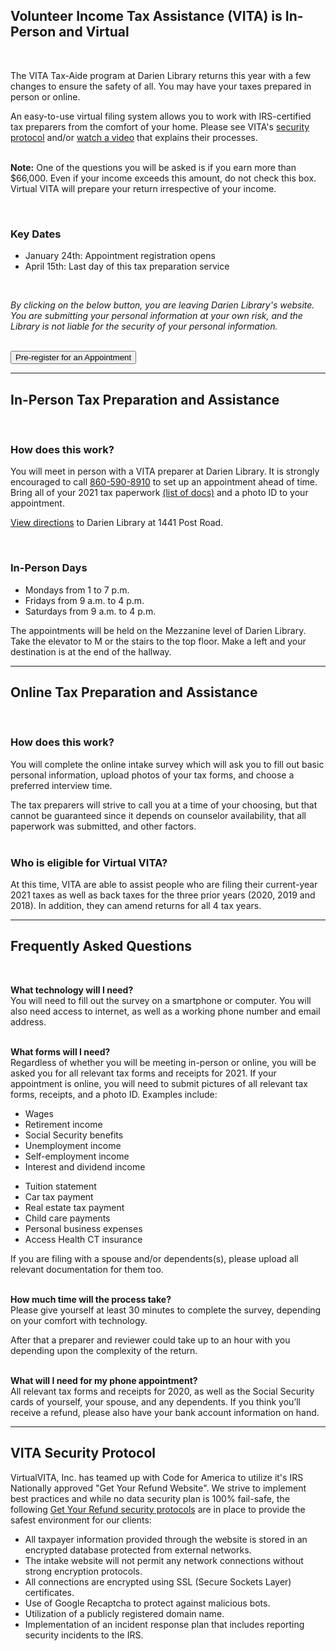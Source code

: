 <div class="row">
<div class="col-md-10 col-md-offset-1">

## Volunteer Income Tax Assistance (VITA) is In-Person and Virtual
<br />
<div class="row">
<div class="col-md-6">

The VITA Tax-Aide program at Darien Library returns this year with a few changes to ensure the safety of all. You may have your taxes prepared in person or online. 

An easy-to-use virtual filing system allows you to work with IRS-certified tax preparers from the comfort of your home. Please see VITA's <a href="#Security">security protocol</a> and/or [watch a video](http://dar.to/35nkjju "watch a video") that explains their processes.
<br />
<br />

**Note:** One of the questions you will be asked is if you earn more than $66,000. Even if your income exceeds this amount, do not check this box. Virtual VITA will prepare your return irrespective of your income.

<br />

</div>
<div class="col-md-6">

### Key Dates
* January 24th: Appointment registration opens
* April 15th: Last day of this tax preparation service
<br />

_By clicking on the below button, you are leaving Darien Library's website. You are submitting your personal information at your own risk, and the Library is not liable for the security of your personal information._
<br />
<br />

<a href="https://dar.to/3Gha4xI"><button class="btn-u btn-u-lg btn-u-dark-blue btn-block" type="button">Pre-register for an Appointment</button></a>

</div>
</div>

<hr />

## In-Person Tax Preparation and Assistance
<br />

<div class="row">
<div class="col-md-6">

<h3>How does this work?</h3>
<p>You will meet in person with a VITA preparer at Darien Library. It is strongly encouraged to call <a href="tel:8605908910">860-590-8910</a> to set up an appointment ahead of time. Bring all of your 2021 tax paperwork <a href="#docs">(list of docs)</a> and a photo ID to your appointment.</p>

<p><a href="http://dar.to/2vLm4Ty">View directions</a> to Darien Library at 1441 Post Road.</p>
<br />

</div>
<div class="col-md-6">

### In-Person Days
* Mondays from 1 to 7 p.m.
* Fridays from 9 a.m. to 4 p.m.
* Saturdays from 9 a.m. to 4 p.m.

The appointments will be held on the Mezzanine level of Darien Library. Take the elevator to M or the stairs to the top floor. Make a left and your destination is at the end of the hallway.
<br />

</div>
</div>
<hr />

## Online Tax Preparation and Assistance
<br />

<div class="row">
<div class="col-md-6">

### How does this work?
You will complete the online intake survey which will ask you to fill out basic personal information, upload photos of your tax forms, and choose a preferred interview time.  

The tax preparers will strive to call you at a time of your choosing, but that cannot be guaranteed since it depends on counselor availability, that all paperwork was submitted, and other factors.  
<br />

</div>
<div class="col-md-6">

### Who is eligible for Virtual VITA?
At this time, VITA are able to assist people who are filing their current-year 2021 taxes as well as back taxes for the three prior years (2020, 2019 and 2018). In addition, they can amend returns for all 4 tax years.

</div>
</div>
<hr />

<!-- 
<a id="appt"></a>
## Scanning and Data Entry Service
<br />
<div class="row">
<div class="col-md-6">

### In-Person Appointments
We strongly encourage you to have your returns prepared using the all-virtual filing method.  

However, for those with minimal computer skills or who can’t elicit the help of family or friends, Darien Library will be offering limited in-person appointments by which your basic information and tax documents will be entered into the “Get Your Refund” system by the same group of IRS-certified volunteers we have partnered with for years.         
<br />
<br />

</div>
<div class="col-md-6">

### Appointments
You may start making your scanning appointments now. The first appointments will be on January 24th.

* Fridays from 9 a.m. to 1 p.m.
* Saturdays from 1 to 5 p.m. 
<br />

</div>
</div>
<hr /> -->

## Frequently Asked Questions
<br />

**What technology will I need?**<br />
You will need to fill out the survey on a smartphone or computer. You will also need access to internet, as well as a working phone number and email address. 
<br />
<br />

<a name="docs"></a>
**What forms will I need?**<br />
Regardless of whether you will be meeting in-person or online, you will be asked you for all relevant tax forms and receipts for 2021. If your appointment is online, you will need to submit pictures of all relevant tax forms, receipts, and a photo ID. Examples include: 

<div class="row">
<div class="col-md-6">

* Wages
* Retirement income
* Social Security benefits
* Unemployment income
* Self-employment income
* Interest and dividend income

</div>
<div class="col-md-6">

* Tuition statement
* Car tax payment
* Real estate tax payment
* Child care payments
* Personal business expenses
* Access Health CT insurance

</div>
</div>

If you are filing with a spouse and/or dependents(s), please upload all relevant documentation for them too. 
<br />
<br />

**How much time will the process take?**<br />
Please give yourself at least 30 minutes to complete the survey, depending on your comfort with technology.

After that a preparer and reviewer could take up to an hour with you depending upon the complexity of the return.
<br />
<br />

**What will I need for my phone appointment?**<br />
All relevant tax forms and receipts for 2020, as well as the Social Security cards of yourself, your spouse, and any dependents. If you think you’ll receive a refund, please also have your bank account information on hand.
<br />
<hr />

<a name="Security"></a>

## VITA Security Protocol
VirtualVITA, Inc. has teamed up with Code for America to utilize it's IRS Nationally approved  "Get Your Refund Website".  We strive to implement best practices and while no data security plan is 100% fail-safe, the following [Get Your Refund security protocols](http://dar.to/2Nuge75 "Get Your Refund security protocols") are in place to provide the safest environment for our clients:

* All taxpayer information provided through the website is stored in an encrypted database protected from external networks.
* The intake website will not permit any network connections without strong encryption protocols.
* All connections are encrypted using SSL (Secure Sockets Layer) certificates.
* Use of Google Recaptcha to protect against malicious bots.
* Utilization of a publicly registered domain name.
* Implementation of an incident response plan that includes reporting security incidents to the IRS.
</div>
</div>